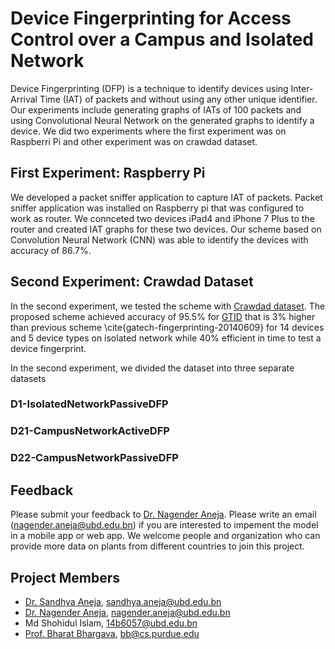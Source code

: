 # Device Fingerprinting for Access Control over a Campus and Isolated Network
Device Fingerprinting (DFP) is a technique to identify devices using Inter-Arrival Time (IAT) of packets and without using any other unique identifier. Our experiments include generating graphs of IATs of 100 packets and using Convolutional Neural Network on the generated graphs to identify a device. We did two experiments where the first experiment was on Raspberri Pi and other experiment was on crawdad dataset.

## First Experiment: Raspberry Pi
We developed a packet sniffer application to capture IAT of packets. Packet sniffer application was installed on Raspberry pi that was configured to work as router. We connceted two devices iPad4 and iPhone 7 Plus to the router and created IAT graphs for these two devices. Our scheme based on Convolution Neural Network (CNN) was able to identify the devices with accuracy of 86.7\%.

## Second Experiment: Crawdad Dataset
In the second experiment, we tested the scheme with [Crawdad dataset](https://crawdad.org/gatech/fingerprinting/20140609). The proposed scheme achieved accuracy of 95.5\% for [GTID](https://crawdad.org/gatech/fingerprinting/20140609) that is 3\% higher than previous scheme \cite{gatech-fingerprinting-20140609} for 14 devices and 5 device types on isolated network while 40\% efficient in time to test a device fingerprint.

In the second experiment, we divided the dataset into three separate datasets

### D1-IsolatedNetworkPassiveDFP


### D21-CampusNetworkActiveDFP


### D22-CampusNetworkPassiveDFP



## Feedback
Please submit your feedback to [Dr. Nagender Aneja](http://expert.ubd.edu.bn/nagender.aneja). Please write an email (nagender.aneja@ubd.edu.bn) if you are interested to impement the model in a mobile app or web app. We welcome people and organization who can provide more data on plants from different countries to join this project. 

## Project Members
*  [Dr. Sandhya Aneja](http://expert.ubd.edu.bn/sandhya.aneja), sandhya.aneja@ubd.edu.bn
*  [Dr. Nagender Aneja](http://expert.ubd.edu.bn/nagender.aneja), nagender.aneja@ubd.edu.bn
*  Md Shohidul Islam, 14b6057@ubd.edu.bn
*  [Prof. Bharat Bhargava](https://www.cs.purdue.edu/homes/bb/), bb@cs.purdue.edu
